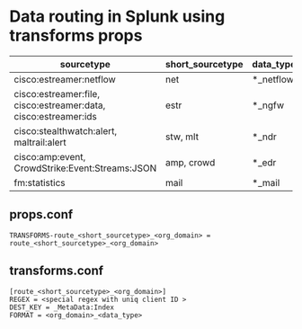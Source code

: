 # Data routing in Splunk using transforms props



| sourcetype  | short_sourcetype  | data_type  |
|---|---|---|
| cisco:estreamer:netflow  |  net |  *_netflow |
|  cisco:estreamer:file, cisco:estreamer:data, cisco:estreamer:ids | estr  |  *_ngfw |
| cisco:stealthwatch:alert, maltrail:alert  | stw, mlt  | *_ndr  |
| cisco:amp:event, CrowdStrike:Event:Streams:JSON  | amp, crowd  | *_edr  |
|  fm:statistics | mail  | *_mail  |



## props.conf


```TRANSFORMS-route_<short_sourcetype>_<org_domain> = route_<short_sourcetype>_<org_domain>```

## transforms.conf

```
[route_<short_sourcetype>_<org_domain>]
REGEX = <special regex with uniq client ID >
DEST_KEY = _MetaData:Index
FORMAT = <org_domain>_<data_type>
```


